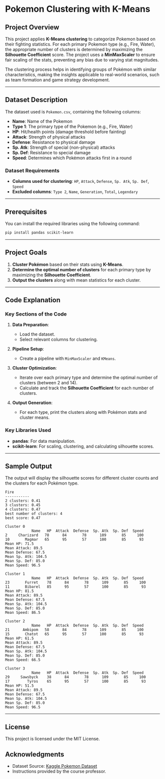 # Pokemon Clustering with K-Means

## Project Overview

This project applies **K-Means clustering** to categorize Pokemon based on their fighting statistics. For each primary Pokemon type (e.g., Fire, Water), the appropriate number of clusters is determined by maximizing the **Silhouette Coefficient** score. The project uses a **MinMaxScaler** to ensure fair scaling of the stats, preventing any bias due to varying stat magnitudes.

The clustering process helps in identifying groups of Pokémon with similar characteristics, making the insights applicable to real-world scenarios, such as team formation and game strategy development.

---

## Dataset Description

The dataset used is `Pokemon.csv`, containing the following columns:
- **Name**: Name of the Pokemon
- **Type 1**: The primary type of the Pokemon (e.g., Fire, Water)
- **HP**: Hit/health points (damage threshold before fainting)
- **Attack**: Strength of physical attacks
- **Defense**: Resistance to physical damage
- **Sp. Atk**: Strength of special (non-physical) attacks
- **Sp. Def**: Resistance to special damage
- **Speed**: Determines which Pokémon attacks first in a round

### Dataset Requirements
- **Columns used for clustering**: `HP`, `Attack`, `Defense`, `Sp. Atk`, `Sp. Def`, `Speed`
- **Excluded columns**: `Type 2`, `Name`, `Generation`, `Total`, `Legendary`

---

## Prerequisites

You can install the required libraries using the following command:

```bash
pip install pandas scikit-learn
```

---


## Project Goals

1. **Cluster Pokémon** based on their stats using **K-Means**.
2. **Determine the optimal number of clusters** for each primary type by maximizing the **Silhouette Coefficient**.
3. **Output the clusters** along with mean statistics for each cluster.

---

## Code Explanation

### Key Sections of the Code

1. **Data Preparation**:
   - Load the dataset.
   - Select relevant columns for clustering.

2. **Pipeline Setup**:
   - Create a pipeline with `MinMaxScaler` and `KMeans`.

3. **Cluster Optimization**:
   - Iterate over each primary type and determine the optimal number of clusters (between 2 and 14).
   - Calculate and track the **Silhouette Coefficient** for each number of clusters.

4. **Output Generation**:
   - For each type, print the clusters along with Pokémon stats and cluster means.

### Key Libraries Used

- **pandas**: For data manipulation.
- **scikit-learn**: For scaling, clustering, and calculating silhouette scores.

---


## Sample Output

The output will display the silhouette scores for different cluster counts and the clusters for each Pokémon type.

```
Fire
-----------
2 clusters: 0.41
3 clusters: 0.45
4 clusters: 0.47
best number of clusters: 4
best score: 0.47

Cluster 0
            Name   HP  Attack  Defense  Sp. Atk  Sp. Def  Speed
2     Charizard   78      84       78      109       85     100
10       Magmar   65      95       57      100       85      93
Mean HP: 71.5
Mean Attack: 89.5
Mean Defense: 67.5
Mean Sp. Atk: 104.5
Mean Sp. Def: 85.0
Mean Speed: 96.5

Cluster 1
            Name   HP  Attack  Defense  Sp. Atk  Sp. Def  Speed
23       Furret    78      84       78      109       85     100
11       Bibarel   85      95       57      100       85      93
Mean HP: 81.5
Mean Attack: 89.5
Mean Defense: 67.5
Mean Sp. Atk: 104.5
Mean Sp. Def: 85.0
Mean Speed: 86.5

Cluster 2
            Name   HP  Attack  Defense  Sp. Atk  Sp. Def  Speed
21      Ambipom   58      84       78      109       85     100
15       Chatot   65      95       57      100       85      93
Mean HP: 61.5
Mean Attack: 89.5
Mean Defense: 67.5
Mean Sp. Atk: 104.5
Mean Sp. Def: 85.0
Mean Speed: 66.5

Cluster 3
            Name   HP  Attack  Defense  Sp. Atk  Sp. Def  Speed
29     Sawsbyck    38      84       78      109       85     100
17        Tyros    65      95       57      100       85      93
Mean HP: 51.5
Mean Attack: 89.5
Mean Defense: 67.5
Mean Sp. Atk: 104.5
Mean Sp. Def: 85.0
Mean Speed: 96.5
```

---

## License

This project is licensed under the MIT License.


## Acknowledgments
- Dataset Source: [Kaggle Pokemon Dataset](https://www.kaggle.com/datasets/abcsds/pokemon)
- Instructions provided by the course professor.
